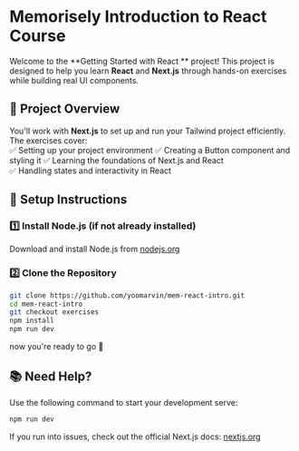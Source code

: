 # Memorisely Introduction to React Course

Welcome to the **Getting Started with React ** project! This project is designed to help you learn **React** and **Next.js** through hands-on exercises while building real UI components.

## 📂 Project Overview

You'll work with **Next.js** to set up and run your Tailwind project efficiently. The exercises cover:  
✅ Setting up your project environment
✅ Creating a Button component and styling it
✅ Learning the foundations of Next.js and React  
✅ Handling states and interactivity in React

## 🔧 Setup Instructions

### 1️⃣ **Install Node.js** (if not already installed)

Download and install Node.js from [nodejs.org](https://nodejs.org/)

### 2️⃣ **Clone the Repository**

```sh
git clone https://github.com/yoomarvin/mem-react-intro.git
cd mem-react-intro
git checkout exercises
npm install
npm run dev
```

now you're ready to go 🚀

## 📚 Need Help?

Use the following command to start your development serve:

```sh
npm run dev
```

If you run into issues, check out the official Next.js docs: [nextjs.org](https://nextjs.org/)
